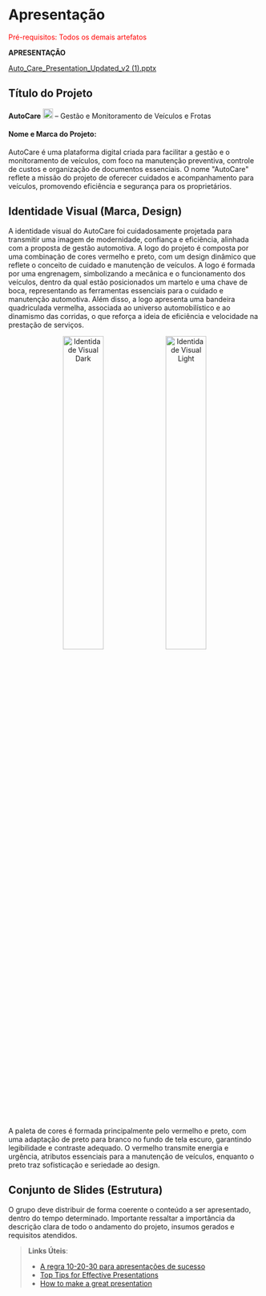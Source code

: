 # Apresentação

<span style="color:red">Pré-requisitos: Todos os demais artefatos</span>

**APRESENTAÇÃO**

[Auto_Care_Presentation_Updated_v2 (1).pptx](https://github.com/user-attachments/files/17999271/Auto_Care_Presentation_Updated_v2.1.pptx)
 

## Título do Projeto

**AutoCare** <img src=https://github.com/user-attachments/assets/04836943-414b-4c19-8506-c6db35370a23 height = 20> – Gestão e Monitoramento de Veículos e Frotas

#### Nome e Marca do Projeto: 
AutoCare é uma plataforma digital criada para facilitar a gestão e o monitoramento de veículos, com foco na manutenção preventiva, controle de custos e organização de documentos essenciais. O nome "AutoCare" reflete a missão do projeto de oferecer cuidados e acompanhamento para veículos, promovendo eficiência e segurança para os proprietários.


## Identidade Visual (Marca, Design)

A identidade visual do AutoCare foi cuidadosamente projetada para transmitir uma imagem de modernidade, confiança e eficiência, alinhada com a proposta de gestão automotiva. A logo do projeto é composta por uma combinação de cores vermelho e preto, com um design dinâmico que reflete o conceito de cuidado e manutenção de veículos. A logo é formada por uma engrenagem, simbolizando a mecânica e o funcionamento dos veículos, dentro da qual estão posicionados um martelo e uma chave de boca, representando as ferramentas essenciais para o cuidado e manutenção automotiva. Além disso, a logo apresenta uma bandeira quadriculada vermelha, associada ao universo automobilístico e ao dinamismo das corridas, o que reforça a ideia de eficiência e velocidade na prestação de serviços.


<p align="center">
    <img src="https://github.com/user-attachments/assets/e09a950b-c92e-4a38-a9d5-eca388d1e412" alt="Identidade Visual Dark" width=40%>
    <img src="https://github.com/user-attachments/assets/100512a2-b527-453f-b428-5cc40e9677b4" alt="Identidade Visual Light" width=40%>
<br>

A paleta de cores é formada principalmente pelo vermelho e preto, com uma adaptação de preto para branco no fundo de tela escuro, garantindo legibilidade e contraste adequado. O vermelho transmite energia e urgência, atributos essenciais para a manutenção de veículos, enquanto o preto traz sofisticação e seriedade ao design.


## Conjunto de Slides (Estrutura)

O grupo deve distribuir de forma coerente o conteúdo a ser apresentado, dentro do tempo determinado. Importante ressaltar a importância da descrição clara de todo o andamento do projeto, insumos gerados e requisitos atendidos.
 
> **Links Úteis**:
> - [A regra 10-20-30 para apresentações de sucesso](https://revistapegn.globo.com/Noticias/noticia/2014/07/regra-10-20-30-para-apresentacoes-de-sucesso.html)
> - [Top Tips for Effective Presentations](https://www.skillsyouneed.com/present/presentation-tips.html)
> - [How to make a great presentation](https://www.ted.com/playlists/574/how_to_make_a_great_presentation)
